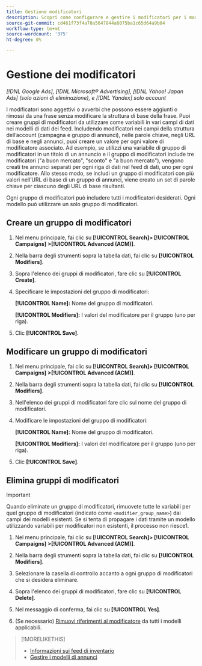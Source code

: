 ```yaml
---
title: Gestione modificatori
description: Scopri come configurare e gestire i modificatori per i modelli di annunci per i feed di dati di inventario.
source-git-commit: cd461f73f4a70a5647844a6075ba1c65d64a9b04
workflow-type: tm+mt
source-wordcount: '375'
ht-degree: 0%

---
```


# Gestione dei modificatori

*[!DNL Google Ads], [!DNL Microsoft® Advertising], [!DNL Yahoo! Japan Ads] (solo azioni di eliminazione), e [!DNL Yandex] solo account*

I modificatori sono aggettivi o avverbi che possono essere aggiunti o rimossi da una frase senza modificare la struttura di base della frase. Puoi creare gruppi di modificatori da utilizzare come variabili in vari campi di dati nei modelli di dati dei feed. Includendo modificatori nei campi della struttura dell’account (campagna e gruppo di annunci), nelle parole chiave, negli URL di base e negli annunci, puoi creare un valore per ogni valore di modificatore associato. Ad esempio, se utilizzi una variabile di gruppo di modificatori in un titolo di un annuncio e il gruppo di modificatori include tre modificatori (&quot;a buon mercato&quot;, &quot;sconto&quot; e &quot;a buon mercato&quot;), vengono creati tre annunci separati per ogni riga di dati nel feed di dati, uno per ogni modificatore. Allo stesso modo, se includi un gruppo di modificatori con più valori nell’URL di base di un gruppo di annunci, viene creato un set di parole chiave per ciascuno degli URL di base risultanti.

Ogni gruppo di modificatori può includere tutti i modificatori desiderati. Ogni modello può utilizzare un solo gruppo di modificatori.

## Creare un gruppo di modificatori

1. Nel menu principale, fai clic su **[!UICONTROL Search]> [!UICONTROL Campaigns] >[!UICONTROL Advanced (ACM)]**.

1. Nella barra degli strumenti sopra la tabella dati, fai clic su **[!UICONTROL Modifiers]**.

1. Sopra l&#39;elenco dei gruppi di modificatori, fare clic su **[!UICONTROL Create]**.

1. Specificare le impostazioni del gruppo di modificatori:

   **[!UICONTROL Name]:** Nome del gruppo di modificatori.

   **[!UICONTROL Modifiers]:** I valori del modificatore per il gruppo (uno per riga).

1. Clic **[!UICONTROL Save]**.

## Modificare un gruppo di modificatori

1. Nel menu principale, fai clic su **[!UICONTROL Search]> [!UICONTROL Campaigns] >[!UICONTROL Advanced (ACM)]**.

1. Nella barra degli strumenti sopra la tabella dati, fai clic su **[!UICONTROL Modifiers]**.

1. Nell&#39;elenco dei gruppi di modificatori fare clic sul nome del gruppo di modificatori.

1. Modificare le impostazioni del gruppo di modificatori:

   **[!UICONTROL Name]:** Nome del gruppo di modificatori.

   **[!UICONTROL Modifiers]:** I valori del modificatore per il gruppo (uno per riga).

1. Clic **[!UICONTROL Save]**.

## Elimina gruppi di modificatori

>[!IMPORTANT]
>
>Quando eliminate un gruppo di modificatori, rimuovete tutte le variabili per quel gruppo di modificatori (indicato come `<modifier_group_name>`) dai campi dei modelli esistenti. Se si tenta di propagare i dati tramite un modello utilizzando variabili per modificatori non esistenti, il processo non riesce1.

1. Nel menu principale, fai clic su **[!UICONTROL Search]> [!UICONTROL Campaigns] >[!UICONTROL Advanced (ACM)]**.

1. Nella barra degli strumenti sopra la tabella dati, fai clic su **[!UICONTROL Modifiers]**.

1. Selezionare la casella di controllo accanto a ogni gruppo di modificatori che si desidera eliminare.

1. Sopra l&#39;elenco dei gruppi di modificatori, fare clic su **[!UICONTROL Delete]**.

1. Nel messaggio di conferma, fai clic su **[!UICONTROL Yes]**.

1. (Se necessario) [Rimuovi riferimenti al modificatore](/help/search-social-commerce/campaign-management/inventory-feeds/ad-templates/ad-template-manage.md) da tutti i modelli applicabili.

>[!MORELIKETHIS]
>
>* [Informazioni sui feed di inventario](/help/search-social-commerce/campaign-management/inventory-feeds/inventory-feeds-about.md)
>* [Gestire i modelli di annunci](/help/search-social-commerce/campaign-management/inventory-feeds/ad-templates/ad-template-manage.md)

